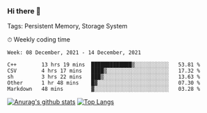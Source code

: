 ### Hi there 👋

Tags: Persistent Memory, Storage System

<!--

[![Anurag's github stats](https://github-readme-stats.vercel.app/api?username=wwyf)](https://github.com/anuraghazra/github-readme-stats)

[![Anurag's github stats](https://github-readme-stats.vercel.app/api?username=wwyf&count_private=true)](https://github.com/anuraghazra/github-readme-stats)


[![Top Langs](https://github-readme-stats.vercel.app/api/top-langs/?username=wwyf&count_private=true&&hide=jupyter%20notebook,html)](https://github.com/anuraghazra/github-readme-stats)



-->


⏱ Weekly coding time

<!--START_SECTION:waka-->
```text
Week: 08 December, 2021 - 14 December, 2021

C++        13 hrs 19 mins  █████████████▒░░░░░░░░░░░   53.81 % 
CSV        4 hrs 17 mins   ████▒░░░░░░░░░░░░░░░░░░░░   17.32 % 
sh         3 hrs 22 mins   ███▒░░░░░░░░░░░░░░░░░░░░░   13.63 % 
Other      1 hr 48 mins    █▓░░░░░░░░░░░░░░░░░░░░░░░   07.30 % 
Markdown   48 mins         ▓░░░░░░░░░░░░░░░░░░░░░░░░   03.28 % 
```
<!--END_SECTION:waka-->



[![Anurag's github stats](https://github-readme-stats.vercel.app/api?username=wwyf&count_private=true&show_icons=true&hide_border=true)](https://github.com/anuraghazra/github-readme-stats) [![Top Langs](https://github-readme-stats.vercel.app/api/top-langs/?username=wwyf&count_private=true&hide=jupyter%20notebook,html,OpenEdge%20ABL&langs_count=10&layout=compact&hide_border=true)](https://github.com/anuraghazra/github-readme-stats)

<!--

[![willianrod's wakatime stats](https://github-readme-stats.vercel.app/api/wakatime?username=wwyf)](https://github.com/anuraghazra/github-readme-stats)


-->
